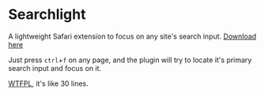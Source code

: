 Searchlight
===========

A lightweight Safari extension to focus on any site's search input. [Download here](https://github.com/adamaveray/searchlight/releases/download/v1/Searchlight.safariextz)

Just press `ctrl`+`f` on any page, and the plugin will try to locate it's primary search input and focus on it.

[WTFPL](LICENCE.txt), it's like 30 lines.
